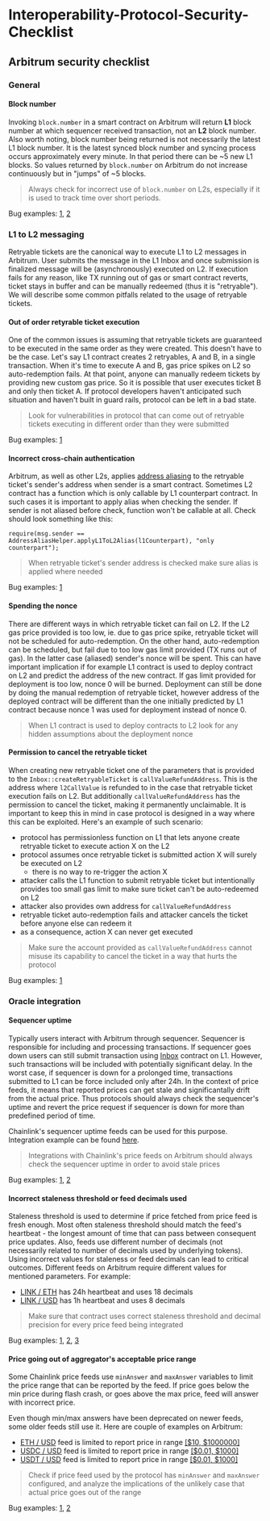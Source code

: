 # Interoperability-Protocol-Security-Checklist

## Arbitrum security checklist

### General

#### Block number

Invoking `block.number` in a smart contract on Arbitrum will return **L1** block number at which sequencer received transaction, not an **L2** block number. Also worth noting, block number being returned is not necessarily the latest L1 block number. It is the latest synced block number and syncing process occurs approximately every minute. In that period there can be ~5 new L1 blocks. So values returned by `block.number` on Arbitrum do not increase continuously but in "jumps" of ~5 blocks.

> Always check for incorrect use of `block.number` on L2s, especially if it is used to track time over short periods.

Bug examples: [1](https://code4rena.com/reports/2022-12-tigris#m-15-_checkdelay-will-not-work-properly-for-arbitrum-or-optimism-due-to-blocknumber-), [2](https://solodit.cyfrin.io/issues/incorrect-use-of-l1-blocknumber-on-arbitrum-cantina-none-uniswap-pdf)

### L1 to L2 messaging

Retryable tickets are the canonical way to execute L1 to L2 messages in Arbitrum. User submits the message in the L1 Inbox and once submission is finalized message will be (asynchronously) executed on L2. If execution fails for any reason, like TX running out of gas or smart contract reverts, ticket stays in buffer and can be manually redeemed (thus it is "retryable"). We will describe some common pitfalls related to the usage of retryable tickets.

#### Out of order retyrable ticket execution

One of the common issues is assuming that retryable tickets are guaranteed to be executed in the same order as they were created. This doesn't have to be the case. Let's say L1 contract creates 2 retryables, A and B, in a single transaction. When it's time to execute A and B, gas price spikes on L2 so auto-redemption fails. At that point, anyone can manually redeem tickets by providing new custom gas price. So it is possible that user executes ticket B and only then ticket A. If protocol developers haven't anticipated such situation and haven't built in guard rails, protocol can be left in a bad state.

> Look for vulnerabilities in protocol that can come out of retryable tickets executing in different order than they were submitted

Bug examples: [1](https://docs.arbitrum.io/assets/files/2024_08_01_trail_of_bits_security_audit_custom_fee_token-7ce514634632f4735a710c81b55f2d27.pdf#page=12)

#### Incorrect cross-chain authentication

Arbitrum, as well as other L2s, applies [address aliasing](https://docs.arbitrum.io/how-arbitrum-works/l1-to-l2-messaging#address-aliasing) to the retryable ticket's sender's address when sender is a smart contract. Sometimes L2 contract has a function which is only callable by L1 counterpart contract. In such cases it is important to apply alias when checking the sender. If sender is not aliased before check, function won't be callable at all. Check should look something like this:

```solidity
require(msg.sender == AddressAliasHelper.applyL1ToL2Alias(l1Counterpart), "only counterpart");
```

> When retryable ticket's sender address is checked make sure alias is applied where needed

Bug examples: [1](https://solodit.cyfrin.io/issues/msgsender-has-to-be-un-aliased-in-l2blastbridgefinalizebridgeethdirect-spearbit-none-draft-pdf)

#### Spending the nonce

There are different ways in which retryable ticket can fail on L2. If the L2 gas price provided is too low, ie. due to gas price spike, retryable ticket will not be scheduled for auto-redemption. On the other hand, auto-redemption can be scheduled, but fail due to too low gas limit provided (TX runs out of gas). In the latter case (aliased) sender's nonce will be spent. This can have important implication if for example L1 contract is used to deploy contract on L2 and predict the address of the new contract. If gas limit provided for deployment is too low, nonce 0 will be burned. Deployment can still be done by doing the manual redemption of retryable ticket, however address of the deployed contract will be different than the one initially predicted by L1 contract because nonce 1 was used for deployment instead of nonce 0.

> When L1 contract is used to deploy contracts to L2 look for any hidden assumptions about the deployment nonce

#### Permission to cancel the retryable ticket

When creating new retryable ticket one of the parameters that is provided to the `Inbox::createRetryableTicket` is `callValueRefundAddress`. This is the address where `l2CallValue` is refunded to in the case that retryable ticket execution fails on L2. But additionally `callValueRefundAddress` has the permission to cancel the ticket, making it permanently unclaimable. It is important to keep this in mind in case protocol is designed in a way where this can be exploited. Here's an example of such scenario:

- protocol has permissionless function on L1 that lets anyone create retryable ticket to execute action X on the L2
- protocol assumes once retryable ticket is submitted action X will surely be executed on L2
  - there is no way to re-trigger the action X
- attacker calls the L1 function to submit retryable ticket but intentionally provides too small gas limit to make sure ticket can't be auto-redeemed on L2
- attacker also provides own address for `callValueRefundAddress`
- retryable ticket auto-redemption fails and attacker cancels the ticket before anyone else can redeem it
- as a consequence, action X can never get executed

> Make sure the account provided as `callValueRefundAddress` cannot misuse its capability to cancel the ticket in a way that hurts the protocol

Bug examples: [1](https://github.com/code-423n4/2024-05-olas-findings/issues/29)

### Oracle integration

#### Sequencer uptime

Typically users interact with Arbitrum through sequencer. Sequencer is responsible for including and processing transactions. If sequencer goes down users can still submit transaction using [Inbox](https://etherscan.io/address/0x4Dbd4fc535Ac27206064B68FfCf827b0A60BAB3f) contract on L1. However, such transactions will be included with potentially significant delay. In the worst case, if sequencer is down for a prolonged time, transactions submitted to L1 can be force included only after 24h. In the context of price feeds, it means that reported prices can get stale and significantally drift from the actual price. Thus protocols should always check the sequencer's uptime and revert the price request if sequencer is down for more than predefined period of time.

Chainlink's sequencer uptime feeds can be used for this purpose. Integration example can be found [here](https://docs.chain.link/data-feeds/l2-sequencer-feeds#example-code).

> Integrations with Chainlink's price feeds on Arbitrum should always check the sequencer uptime in order to avoid stale prices

Bug examples: [1](https://code4rena.com/reports/2024-07-benddao#m-12--no-check-if-arbitrumoptimism-l2-sequencer-is-down-in-chainlink-feeds-priceoraclesol-), [2](https://github.com/shieldify-security/audits-portfolio-md/blob/main/Pear-v2-Security-Review.md#m-02-missing-check-for-active-l2-sequencer-in-calculatearbamount)

#### Incorrect staleness threshold or feed decimals used

Staleness threshold is used to determine if price fetched from price feed is fresh enough. Most often staleness threshold should match the feed's heartbeat - the longest amount of time that can pass between consequent price updates. Also, feeds use different number of decimals (not necessarily related to number of decimals used by underlying tokens). Using incorrect values for staleness or feed decimals can lead to critical outcomes. Different feeds on Arbitrum require different values for mentioned parameters. For example:

- [LINK / ETH](https://arbiscan.io/address/0xb7c8Fb1dB45007F98A68Da0588e1AA524C317f27) has 24h heartbeat and uses 18 decimals
- [LINK / USD](https://arbiscan.io/address/0x86E53CF1B870786351Da77A57575e79CB55812CB) has 1h heartbeat and uses 8 decimals

> Make sure that contract uses correct staleness threshold and decimal precision for every price feed being integrated

Bug examples: [1](https://github.com/sherlock-audit/2024-06-new-scope-judging/issues/166), [2](https://github.com/sherlock-audit/2024-06-new-scope-judging/issues/9),
[3](https://github.com/solodit/solodit_content/blob/main/reports/Zokyo/2024-06-23-Copra.md#incorrect-staleness-threshold-for-chainlink-price-feeds)

#### Price going out of aggregator's acceptable price range

Some Chainlink price feeds use `minAnswer` and `maxAnswer` variables to limit the price range that can be reported by the feed. If price goes below the min price during flash crash, or goes above the max price, feed will answer with incorrect price.

Even though min/max answers have been deprecated on newer feeds, some older feeds still use it. Here are couple of examples on Arbitrum:

- [ETH / USD](https://arbiscan.io/address/0x639Fe6ab55C921f74e7fac1ee960C0B6293ba612) feed is limited to report price in range [\[$10, $1000000\]](https://arbiscan.io/address/0x3607e46698d218B3a5Cae44bF381475C0a5e2ca7#readContract)
- [USDC / USD](https://arbiscan.io/address/0x50834F3163758fcC1Df9973b6e91f0F0F0434aD3) feed is limited to report price in range [\[$0.01, $1000\]](https://arbiscan.io/address/0x2946220288DbBF77dF0030fCecc2a8348CbBE32C#readContract)
- [USDT / USD](https://arbiscan.io/address/0x3f3f5dF88dC9F13eac63DF89EC16ef6e7E25DdE7) feed is limited to report price in range [\[$0.01, $1000\]](https://arbiscan.io/address/0xCb35fE6E53e71b30301Ec4a3948Da4Ad3c65ACe4#readContract)

> Check if price feed used by the protocol has `minAnswer` and `maxAnswer` configured, and analyze the implications of the unlikely case that actual price goes out of the range

Bug examples: [1](https://github.com/pashov/audits/blob/master/team/md/Cryptex-security-review.md#m-02-circuit-breakers-are-not-considered-when-processing-chainlinks-answer), [2](https://code4rena.com/reports/2024-05-bakerfi#m-06-min-and-maxanswer-never-checked-for-oracle-price-feed)

